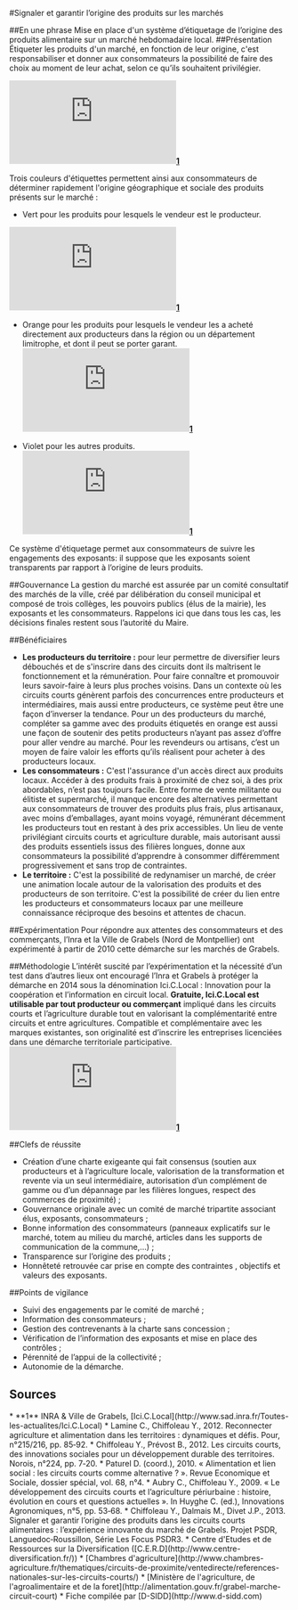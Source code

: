 #Signaler et garantir l’origine des produits sur les marchés

##En une phrase
Mise en place d'un système d’étiquetage de l’origine des produits alimentaire sur un marché hebdomadaire local.
##Présentation
Étiqueter les produits d'un marché, en fonction de leur origine, c'est responsabiliser et donner aux consommateurs la possibilité de faire des choix au moment de leur achat, selon ce qu’ils souhaitent privilégier. 

![Marché de Grabels](https://inra-dam-front-resources-cdn.brainsonic.com/ressources/afile/271373-3b9bd-picture_client_format_0-photo-marche.html)**[1](#note)**

Trois couleurs d'étiquettes permettent ainsi aux consommateurs de déterminer rapidement l'origine géographique et sociale des produits présents sur le marché :

* Vert pour les produits pour lesquels le vendeur est le producteur. 

![Étiquette Verte](https://inra-dam-front-resources-cdn.brainsonic.com/ressources/afile/271154-abe71-picture_client_format_0-ardoise-producteur.html )**[1](#note)**

* Orange pour les produits pour lesquels le vendeur les a acheté directement aux producteurs dans la région ou un département limitrophe, et dont il peut se porter garant.
![Étiquette orange](https://inra-dam-front-resources-cdn.brainsonic.com/ressources/afile/271150-912df-picture_client_format_0-ardoise-intermediaire.html)**[1](#note)**

* Violet pour les autres produits.
![Étiquette violette](https://inra-dam-front-resources-cdn.brainsonic.com/ressources/afile/271152-d0d48-picture_client_format_0-ardoise-hors-cc.html)**[1](#note)**

Ce système d'étiquetage permet aux consommateurs de suivre les engagements des exposants: il suppose que les exposants soient transparents par rapport à l’origine de leurs produits. 

##Gouvernance
La gestion du marché est assurée par un comité consultatif des marchés de la ville, créé par délibération du conseil municipal et composé de trois collèges, les pouvoirs publics (élus de la mairie), les exposants et les consommateurs. Rappelons ici que dans tous les cas, les décisions finales restent sous l’autorité du Maire.

##Bénéficiaires

* **Les producteurs du territoire :** pour leur permettre de diversifier leurs débouchés et de s'inscrire dans des circuits dont ils maîtrisent le fonctionnement et la rémunération. Pour faire connaître et promouvoir leurs savoir-faire à leurs plus proches voisins. Dans un contexte où les circuits courts génèrent parfois des concurrences entre producteurs et intermédiaires, mais aussi entre producteurs, ce système peut être une façon d’inverser la tendance. Pour un des producteurs du marché, compléter sa gamme avec des produits étiquetés en orange est aussi une façon de soutenir des petits producteurs n’ayant pas assez d’offre pour aller vendre au marché. Pour les revendeurs ou artisans, c’est un moyen de faire valoir les efforts qu’ils réalisent pour acheter à des producteurs locaux.
* **Les consommateurs :** C'est l'assurance d'un accès direct aux produits locaux. Accéder à des produits frais à proximité de chez soi, à des prix abordables, n’est pas toujours facile. Entre forme de vente militante ou élitiste et supermarché, il manque encore des alternatives permettant aux consommateurs de trouver des produits plus frais, plus artisanaux, avec moins d’emballages, ayant moins voyagé, rémunérant décemment les producteurs tout en restant à des prix accessibles. Un lieu de vente privilégiant circuits courts et agriculture durable, mais autorisant aussi des produits essentiels issus des filières longues, donne aux consommateurs la possibilité d’apprendre à consommer différemment progressivement et sans trop de contraintes. 
* **Le territoire :** C'est la possibilité de redynamiser un marché, de créer une animation locale autour de la valorisation des produits et des producteurs de son territoire. C'est la possibilité de créer du lien entre les producteurs et consommateurs locaux par une meilleure connaissance réciproque des besoins et attentes de chacun. 

##Expérimentation
Pour répondre aux attentes des consommateurs et des commerçants, l’Inra et la Ville de Grabels (Nord de Montpellier) ont expérimenté à partir de 2010 cette démarche sur les marchés de Grabels.

##Méthodologie
L’intérêt suscité par l’expérimentation et la nécessité d’un test dans d’autres lieux ont encouragé l’Inra et Grabels à protéger la démarche en 2014 sous la dénomination Ici.C.Local : Innovation pour la coopération et l’information en circuit local. **Gratuite, Ici.C.Local est utilisable par tout producteur ou commerçant** impliqué dans les circuits courts et l’agriculture durable tout en valorisant la complémentarité entre circuits et entre agricultures. Compatible et complémentaire avec les marques existantes, son originalité est d’inscrire les entreprises licenciées dans une démarche territoriale participative. 
![Ici.C.Local](https://inra-dam-front-resources-cdn.brainsonic.com/ressources/afile/270247-b7597-picture_client_format_0-ici-c-local.html)**[1](#note)**




##Clefs de réussite
* Création d’une charte exigeante qui fait consensus (soutien aux producteurs et à l’agriculture locale, valorisation de la transformation et revente via un seul intermédiaire, autorisation d’un complément de gamme ou d’un dépannage par les filières longues, respect des commerces de proximité) ; 
* Gouvernance originale avec un comité de marché tripartite associant élus, exposants, consommateurs ; 
* Bonne information des consommateurs (panneaux explicatifs sur le marché, totem au milieu du marché, articles dans les supports de communication de la commune,...) ; 
* Transparence sur l’origine des produits ; 
* Honnêteté retrouvée car prise en compte des contraintes , objectifs et valeurs des exposants.

##Points de vigilance
* Suivi des engagements par le comité de marché ; 
* Information des consommateurs ; 
* Gestion des contrevenants à la charte sans concession ; 
* Vérification de l’information des exposants et mise en place des contrôles ; 
* Pérennité de l’appui de la collectivité ;
* Autonomie de la démarche.

## Sources
<a id="note">
* **1** INRA & Ville de Grabels, [Ici.C.Local](http://www.sad.inra.fr/Toutes-les-actualites/Ici.C.Local)
* Lamine C., Chiffoleau Y., 2012. Reconnecter agriculture et alimentation dans les territoires : dynamiques et défis. Pour, n°215/216, pp. 85‐92. 
* Chiffoleau Y., Prévost B., 2012. Les circuits courts, des innovations sociales pour un développement durable des territoires. Norois, n°224, pp. 7‐20. 
* Paturel D. (coord.), 2010. « Alimentation et lien social : les circuits courts comme alternative ? ». Revue Economique et Sociale, dossier spécial, vol. 68, n°4. 
* Aubry C., Chiffoleau Y., 2009. « Le développement des circuits courts et l’agriculture périurbaine : histoire, évolution en cours et questions actuelles ». In Huyghe C. (ed.), Innovations Agronomiques, n°5, pp. 53‐68.
* Chiffoleau Y., Dalmais M., Divet J.P., 2013. Signaler et garantir l’origine des produits dans les circuits courts alimentaires : l’expérience innovante du marché de Grabels. Projet PSDR, Languedoc‐Roussillon, Série Les Focus PSDR3.
* Centre d'Etudes et de Ressources sur la Diversification ([C.E.R.D](http://www.centre-diversification.fr/))
* [Chambres d'agriculture](http://www.chambres-agriculture.fr/thematiques/circuits-de-proximite/ventedirecte/references-nationales-sur-les-circuits-courts/)
* [Ministère de l'agriculture, de l'agroalimentaire et de la foret](http://alimentation.gouv.fr/grabel-marche-circuit-court)
* Fiche compilée par [D-SIDD](http://www.d-sidd.com)
</a>
